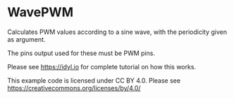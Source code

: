 # WavePWM

Calculates PWM values according to a sine wave, with the periodicity given as argument.

The pins output used for these must be PWM pins.

Please see https://idyl.io for complete tutorial on how this works.
  
This example code is licensed under CC BY 4.0.
Please see https://creativecommons.org/licenses/by/4.0/
